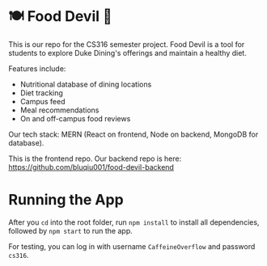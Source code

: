 # 🍽️ Food Devil 💙
This is our repo for the CS316 semester project. Food Devil is a tool for students to explore Duke Dining's offerings and maintain a healthy diet.

Features include: 
* Nutritional database of dining locations
* Diet tracking
* Campus feed
* Meal recommendations
* On and off-campus food reviews

Our tech stack: MERN (React on frontend, Node on backend, MongoDB for database).

This is the frontend repo. Our backend repo is here: https://github.com/bluqiu001/food-devil-backend

# Running the App
After you `cd` into the root folder, run `npm install` to install all dependencies, followed by `npm start` to run the app.

For testing, you can log in with username `CaffeineOverflow` and password `cs316`.
